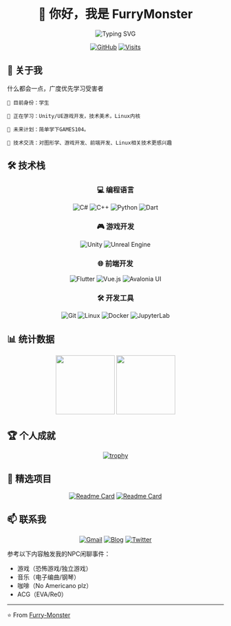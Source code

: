 <div align="center">
  
# 👋 你好，我是 FurryMonster
<div align="center">

![Typing SVG](https://readme-typing-svg.herokuapp.com?font=Fira+Code&size=18&pause=1000&color=54A6FF&center=true&vCenter=true&multiline=true&width=600&height=100&lines=Code+as+an+Artist%2C+Live+as+a+Dreamer;%E7%94%A8%E8%89%BA%E6%9C%AF%E5%AE%B6%E7%9A%84%E6%96%B9%E5%BC%8F%E5%86%99%E4%BB%A3%E7%A0%81%EF%BC%8C%E7%94%A8%E6%A2%A6%E6%83%B3%E5%AE%B6%E7%9A%84%E6%96%B9%E5%BC%8F%E7%94%9F%E6%B4%BB)

</div>

[![GitHub](https://img.shields.io/badge/dynamic/json?logo=github&label=GitHub&labelColor=495867&color=495867&query=%24.data.totalSubs&url=https%3A%2F%2Fapi.spencerwoo.com%2Fsubstats%2F%3Fsource%3Dgithub%26queryKey%3DFurry-Monster&style=flat-square)](https://github.com/Furry-Monster)
[![Visits](https://komarev.com/ghpvc/?username=Furry-Monster&logo=GitHub&label=访问量&color=brightgreen&style=flat-square)](https://github.com/Furry-Monster)

</div>

## 🎯 关于我

什么都会一点，广度优先学习受害者

``` text
🔭 目前身份：学生

🌱 正在学习：Unity/UE游戏开发，技术美术，Linux内核

🤔 未来计划：简单学下GAMES104。

💬 技术交流：对图形学、游戏开发、前端开发、Linux相关技术更感兴趣
```
## 🛠️ 技术栈
<div align="center">

### 💻 编程语言
![C#](https://img.shields.io/badge/-C%23-black?style=flat-square&logo=dotnet&logoColor=239120)
![C++](https://img.shields.io/badge/-C++-black?style=flat-square&logo=cplusplus&logoColor=00599C)
![Python](https://img.shields.io/badge/-Python-black?style=flat-square&logo=Python)
![Dart](https://img.shields.io/badge/-Dart-black?style=flat-square&logo=dart&logoColor=0175C2)

### 🎮 游戏开发
![Unity](https://img.shields.io/badge/-Unity-black?style=flat-square&logo=unity)
![Unreal Engine](https://img.shields.io/badge/-Unreal%20Engine-black?style=flat-square&logo=unreal-engine)

### 🌐 前端开发
![Flutter](https://img.shields.io/badge/-Flutter-black?style=flat-square&logo=flutter&logoColor=02569B)
![Vue.js](https://img.shields.io/badge/-Vue.js-black?style=flat-square&logo=vue.js)
![Avalonia UI](https://img.shields.io/badge/-Avalonia%20UI-black?style=flat-square&logo=.net)

### 🛠️ 开发工具
![Git](https://img.shields.io/badge/-Git-black?style=flat-square&logo=git)
![Linux](https://img.shields.io/badge/-Linux-black?style=flat-square&logo=linux)
![Docker](https://img.shields.io/badge/-Docker-black?style=flat-square&logo=docker)
![JupyterLab](https://img.shields.io/badge/-JupyterLab-black?style=flat-square&logo=jupyter)

</div>

## 📊 统计数据
<div align="center">
<img height="137px" src="https://github-readme-stats.vercel.app/api?username=Furry-Monster&hide_title=true&hide_border=true&show_icons=true&include_all_commits=true&line_height=21&bg_color=0,EC6C6C,FFD479,FFFC79,73FA79&theme=graywhite&locale=cn" />
<img height="137px" src="https://github-readme-stats.vercel.app/api/top-langs/?username=Furry-Monster&hide_title=true&hide_border=true&layout=compact&bg_color=0,73FA79,73FDFF,D783FF&theme=graywhite&locale=cn" />
</div>

## 🏆 个人成就
<div align="center">
  
[![trophy](https://github-profile-trophy.vercel.app/?username=Furry-Monster&theme=onedark&row=1&column=7)](https://github.com/Furry-Monster)

</div>

## 🎯 精选项目
<div align="center">
  
[![Readme Card](https://github-readme-stats.vercel.app/api/pin/?username=Furry-Monster&repo=YouOnlyLockOncev1.0&theme=radical)](https://github.com/Furry-Monster/YouOnlyLockOncev1.0)
[![Readme Card](https://github-readme-stats.vercel.app/api/pin/?username=Furry-Monster&repo=Dying-Light-Like-Game&theme=radical)](https://github.com/Furry-Monster/Dying-Light-Like-Game)

</div>

## 📫 联系我 
<div align="center">

[![Gmail](https://img.shields.io/badge/Gmail-D14836?style=for-the-badge&logo=gmail&logoColor=white)](mailto:4urrym0nster@gmail.com)
[![Blog](https://img.shields.io/badge/Blog-FF5722?style=for-the-badge&logo=blogger&logoColor=white)](https://www.furrym0nster.org/)
[![Twitter](https://img.shields.io/badge/Twitter-1DA1F2?style=for-the-badge&logo=twitter&logoColor=white)](https://twitter.com/your-twitter)

</div>

<div>

  参考以下内容触发我的NPC闲聊事件：

- 游戏（恐怖游戏/独立游戏）
- 音乐（电子编曲/钢琴）
- 咖啡（No Americano plz）
- ACG（EVA/Re0）

</div>

---
⭐️ From [Furry-Monster](https://github.com/Furry-Monster)
